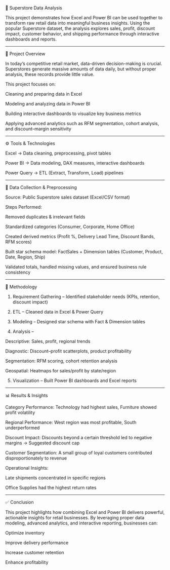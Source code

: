 🛒 Superstore Data Analysis

This project demonstrates how Excel and Power BI can be used together to transform raw retail data into meaningful business insights. Using the popular Superstore dataset, the analysis explores sales, profit, discount impact, customer behavior, and shipping performance through interactive dashboards and reports.


---

📑 Project Overview

In today’s competitive retail market, data-driven decision-making is crucial. Superstores generate massive amounts of data daily, but without proper analysis, these records provide little value.

This project focuses on:

Cleaning and preparing data in Excel

Modeling and analyzing data in Power BI

Building interactive dashboards to visualize key business metrics

Applying advanced analytics such as RFM segmentation, cohort analysis, and discount–margin sensitivity



---

⚙️ Tools & Technologies

Excel → Data cleaning, preprocessing, pivot tables

Power BI → Data modeling, DAX measures, interactive dashboards

Power Query → ETL (Extract, Transform, Load) pipelines



---

📂 Data Collection & Preprocessing

Source: Public Superstore sales dataset (Excel/CSV format)

Steps Performed:

Removed duplicates & irrelevant fields

Standardized categories (Consumer, Corporate, Home Office)

Created derived metrics (Profit %, Delivery Lead Time, Discount Bands, RFM scores)

Built star schema model: FactSales + Dimension tables (Customer, Product, Date, Region, Ship)

Validated totals, handled missing values, and ensured business rule consistency




---

🔎 Methodology

1. Requirement Gathering – Identified stakeholder needs (KPIs, retention, discount impact)


2. ETL – Cleaned data in Excel & Power Query


3. Modeling – Designed star schema with Fact & Dimension tables


4. Analysis –

Descriptive: Sales, profit, regional trends

Diagnostic: Discount–profit scatterplots, product profitability

Segmentation: RFM scoring, cohort retention analysis

Geospatial: Heatmaps for sales/profit by state/region



5. Visualization – Built Power BI dashboards and Excel reports




---

📊 Results & Insights

Category Performance: Technology had highest sales, Furniture showed profit volatility

Regional Performance: West region was most profitable, South underperformed

Discount Impact: Discounts beyond a certain threshold led to negative margins → Suggested discount cap

Customer Segmentation: A small group of loyal customers contributed disproportionately to revenue

Operational Insights:

Late shipments concentrated in specific regions

Office Supplies had the highest return rates




---

✅ Conclusion

This project highlights how combining Excel and Power BI delivers powerful, actionable insights for retail businesses. By leveraging proper data modeling, advanced analytics, and interactive reporting, businesses can:

Optimize inventory

Improve delivery performance

Increase customer retention

Enhance profitability
